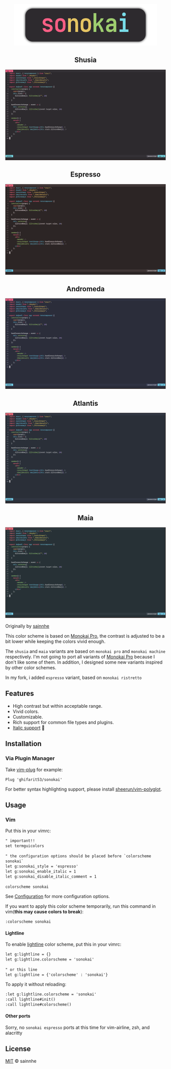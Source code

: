 <p align="center">
	<img src="pictures/sonokai-logo.png">
</p>

<h2 align="center">
Shusia
</h2>

![shusia](pictures/sonokai-shusia.png)

<h2 align="center">
Espresso
</h2>

![espresso](pictures/sonokai-espresso.png)

<h2 align="center">
Andromeda
</h2>

![andromeda](pictures/sonokai-andromeda.png)

<h2 align="center">
Atlantis
</h2>

![atlantis](pictures/sonokai-atlantis.png)

<h2 align="center">
Maia
</h2>

![maia](pictures/sonokai-maia.png)

Originally by [sainnhe](https://github.com/sainnhe)

This color scheme is based on [Monokai Pro](https://monokai.pro/vscode), the contrast is adjusted to be a bit lower while keeping the colors vivid enough.

The `shusia` and `maia` variants are based on `monokai pro` and `monokai machine` respectively. I'm not going to port all variants of [Monokai Pro](https://monokai.pro/vscode) because I don't like some of them. In addition, I designed some new variants inspired by other color schemes.

In my fork, i added `espresso` variant, based on `monokai ristretto`

## Features

- High contrast but within acceptable range.
- Vivid colors.
- Customizable.
- Rich support for common file types and plugins.
- [Italic support](https://github.com/sainnhe/icursive-nerd-font) 🎉

## Installation

### Via Plugin Manager

Take [vim-plug](https://github.com/junegunn/vim-plug) for example:

```vim
Plug 'ghifarit53/sonokai'
```

For better syntax highlighting support, please install [sheerun/vim-polyglot](https://github.com/sheerun/vim-polyglot).

## Usage

### Vim

Put this in your vimrc:

```vim
" important!!
set termguicolors

" the configuration options should be placed before `colorscheme sonokai`
let g:sonokai_style = 'espresso'
let g:sonokai_enable_italic = 1
let g:sonokai_disable_italic_comment = 1

colorscheme sonokai
```

See [Configuration](https://github.com/sainnhe/sonokai#configuration) for more configuration options.

If you want to apply this color scheme temporarily, run this command in vim(**this may cause colors to break**):

```vim
:colorscheme sonokai
```

#### Lightline

To enable [lightline](https://github.com/itchyny/lightline.vim) color scheme, put this in your vimrc:

```vim
let g:lightline = {}
let g:lightline.colorscheme = 'sonokai'

" or this line
let g:lightline = {'colorscheme' : 'sonokai'}
```

To apply it without reloading:

```vim
:let g:lightline.colorscheme = 'sonokai'
:call lightline#init()
:call lightline#colorscheme()
```

#### Other ports

Sorry, no `sonokai espresso` ports at this time for vim-airline, zsh, and alacritty

## License

[MIT](./LICENSE) © sainnhe
